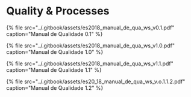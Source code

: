 # Quality & Processes

{% file src="../.gitbook/assets/es2018\_manual\_de\_qua\_ws\_v0.1.pdf" caption="Manual de Qualidade 0.1" %}

{% file src="../.gitbook/assets/es2018\_manual\_de\_qua\_ws\_v1.0.pdf" caption="Manual de Qualidade 1.0" %}

{% file src="../.gitbook/assets/es2018\_manual\_de\_qua\_ws\_v1.1.pdf" caption="Manual de Qualidade 1.1" %}

{% file src="../.gitbook/assets/es20\_18\_manual\_de\_qua\_ws\_v.o.1.1.2.pdf" caption="Manual de Qualidade 1.2" %}

